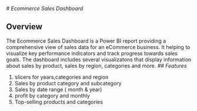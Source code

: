 *# Ecommerce Sales Dashboard*

## Overview
The Ecommerce Sales Dashboard is a Power BI report  providing a comprehensive view of sales data for an eCommerce business. It helping to visualize key performance indicators and track progress towards sales goals. The dashboard includes several visualizatons that display information about sales by product, sales by region, categories and more.
*## Features*
1. slicers for years,categories and region
2. Sales by product category and subcategory
3. Sales by date range ( month & year)
4. profit by category and monthly
5. Top-selling products and categories

